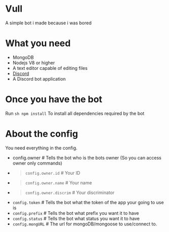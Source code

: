 # Vull

A simple bot i made because i was bored

# What you need

- MongoDB
- Nodejs V8 or higher
- A text editor capable of editing files
- [Discord](https://discordapp.com/download)
- A Discord bot application

# Once you have the bot

Run ```sh
npm install```
To install all dependencies required by the bot

# About the config

You need everything in the config.

- config.owner # Tells the bot who is the bots owner (So you can access owner only commands)
- > `config.owner.id` # Your ID
- > `config.owner.name` # Your name
- > `config.owner.discrim` # Your discriminator
- `config.token` # Tells the bot what the token of the app your going to use is
- `config.prefix` # Tells the bot what prefix you want it to have
- `config.status` # Tells the bot what status you want it to have
- `config.mongURL` # The url for mongoDB/mongoose to use/connect to.
